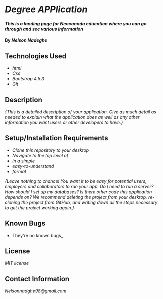 # _Degree APPlication_

#### _This is a landing page for Neocanada education where you can go through and see various information_

#### By _**Nelson Nadeghe**_

## Technologies Used

* _html_
* _Css_
* _Bootstrap 4.5.3_
* _Git_

## Description

_{This is a detailed description of your application. Give as much detail as needed to explain what the application does as well as any other information you want users or other developers to have.}_

## Setup/Installation Requirements

* _Clone this repository to your desktop_
* _Navigate to the top level of_
* _in a simple_
* _easy-to-understand_
* _format_

_{Leave nothing to chance! You want it to be easy for potential users, employers and collaborators to run your app. Do I need to run a server? How should I set up my databases? Is there other code this application depends on? We recommend deleting the project from your desktop, re-cloning the project from GitHub, and writing down all the steps necessary to get the project working again.}_

## Known Bugs

* They're no known bugs_


## License

_MIT license_

## Contact Information

_Nelsonnadghe98@gmail.com_